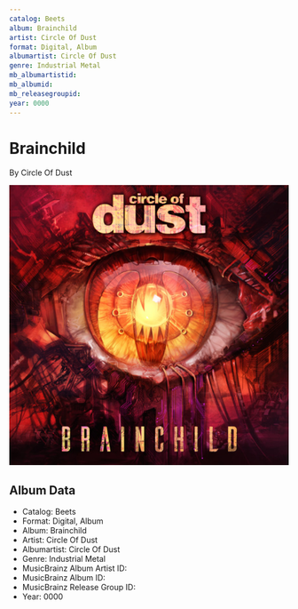 ```yaml
---
catalog: Beets
album: Brainchild
artist: Circle Of Dust
format: Digital, Album
albumartist: Circle Of Dust
genre: Industrial Metal
mb_albumartistid: 
mb_albumid: 
mb_releasegroupid: 
year: 0000
---
```


# Brainchild

By Circle Of Dust

![](../../assets/beetscovers/Circle_Of_Dust-Brainchild.jpg)

## Album Data

- Catalog: Beets
- Format: Digital, Album
- Album: Brainchild
- Artist: Circle Of Dust
- Albumartist: Circle Of Dust
- Genre: Industrial Metal
- MusicBrainz Album Artist ID: 
- MusicBrainz Album ID: 
- MusicBrainz Release Group ID: 
- Year: 0000

